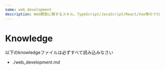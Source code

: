 ```yaml
---
name: web_development
description: Web開発に関するスキル。TypeScript/JavaScript/React/Vue等のフロントエンドコード（HTML/CSS含む）に関する知識。
---
```


# Knowledge 

以下のknowledgeファイルは必ずすべて読み込みなさい

- ./web_development.md
